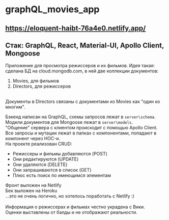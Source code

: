 # graphQL_movies_app
## https://eloquent-haibt-76a4e0.netlify.app/
## Стак: GraphQL, React, Material-UI, Apollo Client, Mongoose

Приложение для просмотра режиссеров и их фильмов.
Идея такая: сделана БД на cloud.mongodb.com, в ней две коллекции документов:
1. Movies, для фильмов
2. Directors, для режиссеров</br>
</br>
Документы в Directors связаны с документами из Movies как "один ко многим".

Бэкенд написан на GraphQL, схемы запросов лежат в `server\schema`.</br>
Модели документов для Mongoose лежат в `server\models`.</br>
"Общение" сервера с клиентом происходит с помощью Apollo Client.</br>
Все запросы и мутации лежат в папках с компонентами, попадают в компонент через HOC-и.</br>
На проекте реализован CRUD:
- Режиссеры и фильмы добавляются (POST)
- Они редактируются (UPDATE)
- Они удаляются (DELETE)
- Они запрашиваются в список (GET)
- Плюс есть поиск по имеющимся элементам

Фронт выложен на Netlify</br>
Бек выложен на Heroku</br>
...это не очень логично, но хотелось поработать с Netlify :)</br>
</br>
Информация о режиссерах и фильмах честно украдена с Вики.</br>
Оценки выставлены от балды и не отображают реальности.</br>
